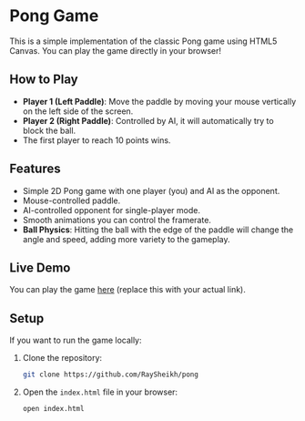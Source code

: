 # Pong Game

This is a simple implementation of the classic Pong game using HTML5 Canvas. You can play the game directly in your browser!

## How to Play

- **Player 1 (Left Paddle)**: Move the paddle by moving your mouse vertically on the left side of the screen.
- **Player 2 (Right Paddle)**: Controlled by AI, it will automatically try to block the ball.
- The first player to reach 10 points wins.

## Features

- Simple 2D Pong game with one player (you) and AI as the opponent.
- Mouse-controlled paddle.
- AI-controlled opponent for single-player mode.
- Smooth animations you can control the framerate.
- **Ball Physics**: Hitting the ball with the edge of the paddle will change the angle and speed, adding more variety to the gameplay.

## Live Demo

You can play the game [here](#) (replace this with your actual link).

## Setup

If you want to run the game locally:

1. Clone the repository:
    ```bash
    git clone https://github.com/RaySheikh/pong
    ```

2. Open the `index.html` file in your browser:
    ```bash
    open index.html
    ```

